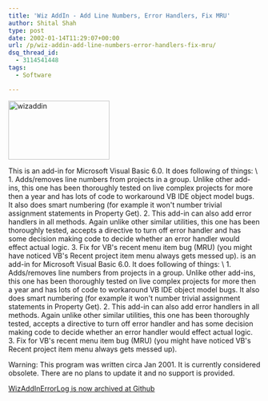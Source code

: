 ```yaml
---
title: 'Wiz AddIn - Add Line Numbers, Error Handlers, Fix MRU'
author: Shital Shah
type: post
date: 2002-01-14T11:29:07+00:00
url: /p/wiz-addin-add-line-numbers-error-handlers-fix-mru/
dsq_thread_id:
  - 3114541448
tags:
  - Software

---
```

[<img src="/images/posts/2004/12/wizaddin.jpg" alt="wizaddin" width="202" height="118" class="alignleft size-full wp-image-906" />][1]

This is an add-in for Microsoft Visual Basic 6.0. It does following of things: \ 1. Adds/removes line numbers from projects in a group. Unlike other add-ins, this one has been thoroughly tested on live complex projects for more then a year and has lots of code to workaround VB IDE object model bugs. It also does smart numbering (for example it won't number trivial assignment statements in Property Get). 2. This add-in can also add error handlers in all methods. Again unlike other similar utilities, this one has been thoroughly tested, accepts a directive to turn off error handler and has some decision making code to decide whether an error handler would effect actual logic. 3. Fix for VB's recent menu item bug (MRU) (you might have noticed VB's Recent project item menu always gets messed up). is an add-in for Microsoft Visual Basic 6.0. It does following of things: \ 1. Adds/removes line numbers from projects in a group. Unlike other add-ins, this one has been thoroughly tested on live complex projects for more then a year and has lots of code to workaround VB IDE object model bugs. It also does smart numbering (for example it won't number trivial assignment statements in Property Get). 2. This add-in can also add error handlers in all methods. Again unlike other similar utilities, this one has been thoroughly tested, accepts a directive to turn off error handler and has some decision making code to decide whether an error handler would effect actual logic. 3. Fix for VB's recent menu item bug (MRU) (you might have noticed VB's Recent project item menu always gets messed up).

<p class="obsolete">
  Warning: This program was written circa Jan 2001. It is currently considered obsolete. There are no plans to update it and no support is provided.
</p>

[WizAddInErrorLog is now archived at Github][2]

<div class="github-widget" data-repo="sytelus/WizAddInErrorLog">
</div>

 [1]: /images/posts/2004/12/wizaddin.jpg
 [2]: https://github.com/sytelus/WizAddInErrorLog
